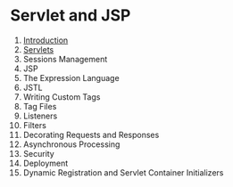 # Servlet and JSP

1. [Introduction](https://github.com/asmalizaa/servletjsp/blob/main/chapter1.md)
2. [Servlets]()
3. Sessions Management
4. JSP
5. The Expression Language
6. JSTL
7. Writing Custom Tags
8. Tag Files
9. Listeners
10. Filters
11. Decorating Requests and Responses
12. Asynchronous Processing
13. Security
14. Deployment
15. Dynamic Registration and Servlet Container Initializers
